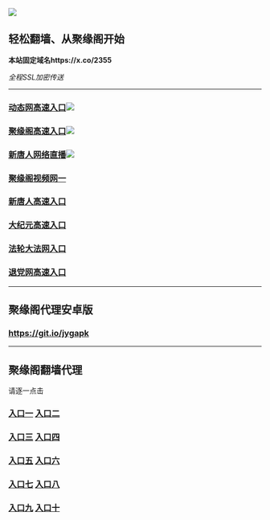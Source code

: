 
![](https://raw.githubusercontent.com/hao369/a/master/j.jpg)



## 轻松翻墙、从聚缘阁开始

**本站固定域名https://x.co/2355**

_全程SSL加密传送_





***

### [动态网高速入口](https://4j5o86hxr1.execute-api.us-east-2.amazonaws.com/iu8665r/?id=2)![](https://raw.githubusercontent.com/hao369/a/master/jygdl.gif)

### [聚缘阁高速入口](http://66433s.jtz3.todovision.info)![](https://raw.githubusercontent.com/hao369/a/master/jyg.gif)

### [新唐人网络直播](http://66433s.jtz3.todovision.info/t-1-1)![](https://raw.githubusercontent.com/hao369/a/master/jygtj.gif)

### [聚缘阁视频网一]( https://mpjzfhknc2.execute-api.ap-northeast-1.amazonaws.com/hdhhv65)

### [新唐人高速入口](https://4j5o86hxr1.execute-api.us-east-2.amazonaws.com/iu8665r/?id=5)

### [大纪元高速入口](https://4j5o86hxr1.execute-api.us-east-2.amazonaws.com/iu8665r/?id=7)

### [法轮大法网入口](https://4j5o86hxr1.execute-api.us-east-2.amazonaws.com/iu8665r/?id=15)

### [退党网高速入口](https://4j5o86hxr1.execute-api.us-east-2.amazonaws.com/iu8665r/?id=8)


***



##  聚缘阁代理安卓版

### https://git.io/jygapk


***


## 聚缘阁翻墙代理 

请逐一点击

### **[入口一](https://wcia2zdk4f.execute-api.eu-central-1.amazonaws.com/3425623d)** **[入口二](https://fahjt9uzgk.execute-api.ap-northeast-2.amazonaws.com/5847mju)**


### **[入口三](https://s3-ap-southeast-1.amazonaws.com/jyg4/jyg.html)**  **[入口四](https://s3-ap-northeast-1.amazonaws.com/jyg9/jyg.html)**

### **[入口五](https://s3.ap-south-1.amazonaws.com/jyg5/jyg.html)**  **[入口六](https://s3-us-west-2.amazonaws.com/jyg7/jyg.html)**


###  **[入口七](https://s3-us-west-1.amazonaws.com/jyg6/jyg.html)**  **[入口八](https://s3-eu-west-1.amazonaws.com/jyg8/jyg.html)**


###  **[入口九](https://s3.eu-central-1.amazonaws.com/jyg3/jyg.html)**  **[入口十](https://s3-ap-southeast-2.amazonaws.com/jyg1/jyg.html)**




